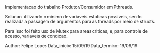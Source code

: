 Implementacao do trabalho Produtor/Consumidor em Pthreads.

Solucao utilizando o minimo de variaveis estaticas possiveis, sendo realizada a passagem de argumentos para as threads por meio de structs.

Para isso foi feito uso de Mutex para areas criticas, e, para controle de acesso, variaveis de condicao.

Author: Felipe Lopes
Data_inicio: 15/09/19
Data_termino: 19/09/19
